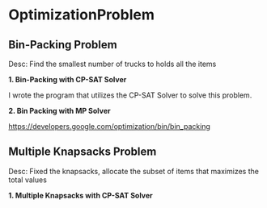 # OptimizationProblem

## Bin-Packing Problem
Desc: Find the smallest number of trucks to holds all the items 

**1. Bin-Packing with CP-SAT Solver**

I wrote the program that utilizes the CP-SAT Solver to solve this problem.

**2. Bin Packing with MP Solver**

https://developers.google.com/optimization/bin/bin_packing


## Multiple Knapsacks Problem
Desc: Fixed the knapsacks, allocate the subset of items that maximizes the total values

**1. Multiple Knapsacks with CP-SAT Solver**
